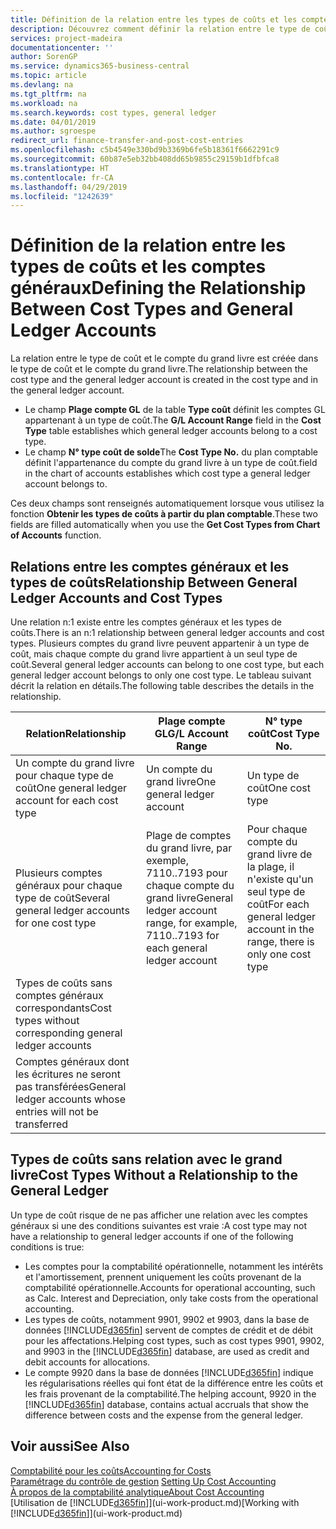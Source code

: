 ```yaml
---
title: Définition de la relation entre les types de coûts et les comptes du grand livre | Microsoft Docs
description: Découvrez comment définir la relation entre le type de coût et le compte GL.
services: project-madeira
documentationcenter: ''
author: SorenGP
ms.service: dynamics365-business-central
ms.topic: article
ms.devlang: na
ms.tgt_pltfrm: na
ms.workload: na
ms.search.keywords: cost types, general ledger
ms.date: 04/01/2019
ms.author: sgroespe
redirect_url: finance-transfer-and-post-cost-entries
ms.openlocfilehash: c5b4549e330bd9b3369b6fe5b18361f6662291c9
ms.sourcegitcommit: 60b87e5eb32bb408dd65b9855c29159b1dfbfca8
ms.translationtype: HT
ms.contentlocale: fr-CA
ms.lasthandoff: 04/29/2019
ms.locfileid: "1242639"
---
```

# <a name="defining-the-relationship-between-cost-types-and-general-ledger-accounts"></a><span data-ttu-id="5ed28-103">Définition de la relation entre les types de coûts et les comptes généraux</span><span class="sxs-lookup"><span data-stu-id="5ed28-103">Defining the Relationship Between Cost Types and General Ledger Accounts</span></span>
<span data-ttu-id="5ed28-104">La relation entre le type de coût et le compte du grand livre est créée dans le type de coût et le compte du grand livre.</span><span class="sxs-lookup"><span data-stu-id="5ed28-104">The relationship between the cost type and the general ledger account is created in the cost type and in the general ledger account.</span></span>  

* <span data-ttu-id="5ed28-105">Le champ **Plage compte GL** de la table **Type coût** définit les comptes GL appartenant à un type de coût.</span><span class="sxs-lookup"><span data-stu-id="5ed28-105">The **G/L Account Range** field in the **Cost Type** table establishes which general ledger accounts belong to a cost type.</span></span>  
* <span data-ttu-id="5ed28-106">Le champ **N° type coût de solde**</span><span class="sxs-lookup"><span data-stu-id="5ed28-106">The **Cost Type No.**</span></span> <span data-ttu-id="5ed28-107">du plan comptable définit l'appartenance du compte du grand livre à un type de coût.</span><span class="sxs-lookup"><span data-stu-id="5ed28-107">field in the chart of accounts establishes which cost type a general ledger account belongs to.</span></span>  

<span data-ttu-id="5ed28-108">Ces deux champs sont renseignés automatiquement lorsque vous utilisez la fonction **Obtenir les types de coûts à partir du plan comptable**.</span><span class="sxs-lookup"><span data-stu-id="5ed28-108">These two fields are filled automatically when you use the **Get Cost Types from Chart of Accounts** function.</span></span>  

## <a name="relationship-between-general-ledger-accounts-and-cost-types"></a><span data-ttu-id="5ed28-109">Relations entre les comptes généraux et les types de coûts</span><span class="sxs-lookup"><span data-stu-id="5ed28-109">Relationship Between General Ledger Accounts and Cost Types</span></span>  
<span data-ttu-id="5ed28-110">Une relation n:1 existe entre les comptes généraux et les types de coûts.</span><span class="sxs-lookup"><span data-stu-id="5ed28-110">There is an n:1 relationship between general ledger accounts and cost types.</span></span> <span data-ttu-id="5ed28-111">Plusieurs comptes du grand livre peuvent appartenir à un type de coût, mais chaque compte du grand livre appartient à un seul type de coût.</span><span class="sxs-lookup"><span data-stu-id="5ed28-111">Several general ledger accounts can belong to one cost type, but each general ledger account belongs to only one cost type.</span></span> <span data-ttu-id="5ed28-112">Le tableau suivant décrit la relation en détails.</span><span class="sxs-lookup"><span data-stu-id="5ed28-112">The following table describes the details in the relationship.</span></span>  

|<span data-ttu-id="5ed28-113">Relation</span><span class="sxs-lookup"><span data-stu-id="5ed28-113">Relationship</span></span>|<span data-ttu-id="5ed28-114">**Plage compte GL**</span><span class="sxs-lookup"><span data-stu-id="5ed28-114">**G/L Account Range**</span></span>|<span data-ttu-id="5ed28-115">**N° type coût**</span><span class="sxs-lookup"><span data-stu-id="5ed28-115">**Cost Type No.**</span></span>|  
|------------------|------------------------------------------------|-------------------------------------------|  
|<span data-ttu-id="5ed28-116">Un compte du grand livre pour chaque type de coût</span><span class="sxs-lookup"><span data-stu-id="5ed28-116">One general ledger account for each cost type</span></span>|<span data-ttu-id="5ed28-117">Un compte du grand livre</span><span class="sxs-lookup"><span data-stu-id="5ed28-117">One general ledger account</span></span>|<span data-ttu-id="5ed28-118">Un type de coût</span><span class="sxs-lookup"><span data-stu-id="5ed28-118">One cost type</span></span>|  
|<span data-ttu-id="5ed28-119">Plusieurs comptes généraux pour chaque type de coût</span><span class="sxs-lookup"><span data-stu-id="5ed28-119">Several general ledger accounts for one cost type</span></span>|<span data-ttu-id="5ed28-120">Plage de comptes du grand livre, par exemple, 7110..7193 pour chaque compte du grand livre</span><span class="sxs-lookup"><span data-stu-id="5ed28-120">General ledger account range, for example, 7110..7193 for each general ledger account</span></span>|<span data-ttu-id="5ed28-121">Pour chaque compte du grand livre de la plage, il n'existe qu'un seul type de coût</span><span class="sxs-lookup"><span data-stu-id="5ed28-121">For each general ledger account in the range, there is only one cost type</span></span>|  
|<span data-ttu-id="5ed28-122">Types de coûts sans comptes généraux correspondants</span><span class="sxs-lookup"><span data-stu-id="5ed28-122">Cost types without corresponding general ledger accounts</span></span>|<Empty>||  
|<span data-ttu-id="5ed28-123">Comptes généraux dont les écritures ne seront pas transférées</span><span class="sxs-lookup"><span data-stu-id="5ed28-123">General ledger accounts whose entries will not be transferred</span></span>||<Empty>|  

## <a name="cost-types-without-a-relationship-to-the-general-ledger"></a><span data-ttu-id="5ed28-124">Types de coûts sans relation avec le grand livre</span><span class="sxs-lookup"><span data-stu-id="5ed28-124">Cost Types Without a Relationship to the General Ledger</span></span>  
<span data-ttu-id="5ed28-125">Un type de coût risque de ne pas afficher une relation avec les comptes généraux si une des conditions suivantes est vraie :</span><span class="sxs-lookup"><span data-stu-id="5ed28-125">A cost type may not have a relationship to general ledger accounts if one of the following conditions is true:</span></span>  

* <span data-ttu-id="5ed28-126">Les comptes pour la comptabilité opérationnelle, notamment les intérêts et l'amortissement, prennent uniquement les coûts provenant de la comptabilité opérationnelle.</span><span class="sxs-lookup"><span data-stu-id="5ed28-126">Accounts for operational accounting, such as Calc. Interest and Depreciation, only take costs from the operational accounting.</span></span>  
* <span data-ttu-id="5ed28-127">Les types de coûts, notamment 9901, 9902 et 9903, dans la base de données [!INCLUDE[d365fin](includes/d365fin_md.md)] servent de comptes de crédit et de débit pour les affectations.</span><span class="sxs-lookup"><span data-stu-id="5ed28-127">Helping cost types, such as cost types 9901, 9902, and 9903 in the [!INCLUDE[d365fin](includes/d365fin_md.md)] database, are used as credit and debit accounts for allocations.</span></span>  
* <span data-ttu-id="5ed28-128">Le compte 9920 dans la base de données [!INCLUDE[d365fin](includes/d365fin_md.md)] indique les régularisations réelles qui font état de la différence entre les coûts et les frais provenant de la comptabilité.</span><span class="sxs-lookup"><span data-stu-id="5ed28-128">The helping account, 9920 in the [!INCLUDE[d365fin](includes/d365fin_md.md)] database, contains actual accruals that show the difference between costs and the expense from the general ledger.</span></span>  

## <a name="see-also"></a><span data-ttu-id="5ed28-129">Voir aussi</span><span class="sxs-lookup"><span data-stu-id="5ed28-129">See Also</span></span>  
[<span data-ttu-id="5ed28-130">Comptabilité pour les coûts</span><span class="sxs-lookup"><span data-stu-id="5ed28-130">Accounting for Costs</span></span>](finance-manage-cost-accounting.md)  
<span data-ttu-id="5ed28-131">[Paramétrage du contrôle de gestion](finance-set-up-cost-accounting.md) </span><span class="sxs-lookup"><span data-stu-id="5ed28-131">[Setting Up Cost Accounting](finance-set-up-cost-accounting.md) </span></span>  
[<span data-ttu-id="5ed28-132">À propos de la comptabilité analytique</span><span class="sxs-lookup"><span data-stu-id="5ed28-132">About Cost Accounting</span></span>](finance-about-cost-accounting.md)  
<span data-ttu-id="5ed28-133">[Utilisation de [!INCLUDE[d365fin](includes/d365fin_md.md)]](ui-work-product.md)</span><span class="sxs-lookup"><span data-stu-id="5ed28-133">[Working with [!INCLUDE[d365fin](includes/d365fin_md.md)]](ui-work-product.md)</span></span>
